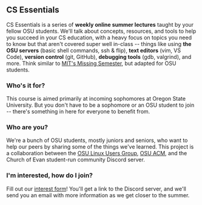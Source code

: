 ## CS Essentials

CS Essentials is a series of **weekly online summer lectures** taught by your fellow OSU students. We'll talk about concepts, resources, and tools to help you succeed in your CS education, with a heavy focus on topics you need to know but that aren't covered super well in-class -- things like using **the OSU servers** (basic shell commands, ssh & flip), **text editors** (vim, VS Code), **version control** (git, GitHub), **debugging tools** (gdb, valgrind), and more. Think similar to [MIT's Missing Semester](https://missing.csail.mit.edu), but adapted for OSU students.

### Who's it for?

This course is aimed primarily at incoming sophomores at Oregon State University. But you don't have to be a sophomore or an OSU student to join -- there's something in here for everyone to benefit from.

### Who are you?

We're a bunch of OSU students, mostly juniors and seniors, who want to help our peers by sharing some of the things we've learned. This project is a collaboration between the [OSU Linux Users Group](https://lug.oregonstate.edu/), [OSU ACM](http://acm.oregonstate.edu/), and the Church of Evan student-run community Discord server.

### I'm interested, how do I join?

Fill out our [interest form](https://forms.gle/jZne3San1mzjJQCG6)! You'll get a link to the Discord server, and we'll send you an email with more information as we get closer to the summer.
